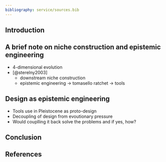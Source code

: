 ```yaml
---
bibliography: service/sources.bib
---
```


## Introduction

## A brief note on niche construction and epistemic engineering 

- 4-dimensional evolution
- [@sterelny2003]
  - downstream niche construction
  - epistemic engineering → tomasello ratchet → tools 

## Design as epistemic engineering 

- Tools use in Pleistocene as proto-design
- Decoupling of design from evoutionary pressure 
- Would couplling it back solve the problems and if yes, how? 

## Conclusion
## References